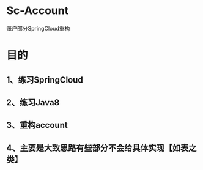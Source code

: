 # Sc-Account
账户部分SpringCloud重构

# 目的
## 1、练习SpringCloud
## 2、练习Java8
## 3、重构account
## 4、主要是大致思路有些部分不会给具体实现【如表之类】
